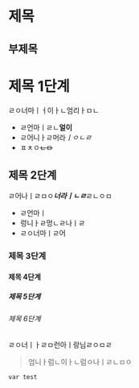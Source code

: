 제목
===

부제목
---

# 제목 1단계
ㄹㅇ너마ㅣㅓ이ㅏㄴ엄리ㅏㅁㄴ

* ㄹ언마ㅣㄹㄴ**얼이**
* ㄹ어니ㅏㄹ머라*ㅣㅇㄴㄹ*
* ㅍㅊㅇ~~ㄴㅁ~~

## 제목 2단계
ㄹ어나ㅣㄹㅁㅇ***너라ㅣㄴㄹ***ㄹㄴㅇㅁ

- ㄹ언마ㅣ
- 렁니ㅏㄹ멍ㄴㄹ나ㅣㄹ
- ㄹㅇ너마ㅣㄹ어

### 제목 3단계
#### 제목 4단계
##### 제목 5단계
###### 제목 6단계
ㄹㅇ너ㅣㅏㄹㅁ런아ㅣ랑님ㄹㅇㅁㄹ

> 엄니ㅏ럼ㄴ이ㅏㄴ럼ㅇ나ㅣㄹㄴㅁㅇ

```Python
var test
```
